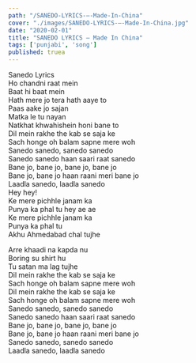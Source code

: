 ```yaml
---
path: "/SANEDO-LYRICS-–-Made-In-China"
cover: "./images/SANEDO-LYRICS-–-Made-In-China.jpg"
date: "2020-02-01"
title: "SANEDO LYRICS – Made In China"
tags: ['punjabi', 'song']
published: truea
---
```

  
Sanedo Lyrics  
Ho chandni raat mein  
Baat hi baat mein  
Hath mere jo tera hath aaye to  
Paas aake jo sajan  
Matka le tu nayan  
Natkhat khwahishein honi bane to  
Dil mein rakhe the kab se saja ke  
Sach honge oh balam sapne mere woh  
Sanedo sanedo, sanedo sanedo  
Sanedo sanedo haan saari raat sanedo  
Bane jo, bane jo, bane jo, bane jo  
Bane jo, bane jo haan raani meri bane jo  
Laadla sanedo, laadla sanedo  
Hey hey!  
Ke mere pichhle janam ka  
Punya ka phal tu hey ae ae  
Ke mere pichhle janam ka  
Punya ka phal tu  
Akhu Ahmedabad chal tujhe  
  
  
  
  
  
  
Arre khaadi na kapda nu  
Boring su shirt hu  
Tu satan ma lag tujhe  
Dil mein rakhe the kab se saja ke  
Sach honge oh balam sapne mere woh  
Dil mein rakhe the kab se saja ke  
Sach honge oh balam sapne mere woh  
Sanedo sanedo, sanedo sanedo  
Sanedo sanedo haan saari raat sanedo  
Bane jo, bane jo, bane jo, bane jo  
Bane jo, bane jo haan raani meri bane jo  
Sanedo sanedo, sanedo sanedo  
Laadla sanedo, laadla sanedo  

